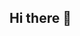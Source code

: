 ## Hi there 👋

<!--
**Arpita-Hirkane/Arpita-Hirkane** is a ✨ _special_ ✨ repository because its `README.md` (this file) appears on your GitHub profile.

Here are some ideas to get you started:

- 🔭 I’m currently working on ...
- 🌱 I’m currently learning ...
- 👯 I’m looking to collaborate on ...
- 🤔 I’m looking for help with ...
- 💬 Ask me about ...
- 📫 How to reach me: ...
- 😄 Pronouns: ...
- ⚡ Fun fact: ...# 💫 About Me:
🔭 I’m currently working on **Smart Agriculture Drone Simulation** and **SHE-ALERT PRO** – AI-based projects that solve real-world problems using Python, voice assistants, and automation.<br><br>🌱 I’m currently learning **Embedded Systems**, **Electric Vehicle Systems**, and advancing my skills in **AI + IoT integration**.<br><br>👯 I’m looking to collaborate on **tech-for-good projects** – especially in **agriculture, women’s safety, and environmental tech**.<br><br>🤔 I’m looking for help with **hardware integration**, **startup mentorship**, and **getting genuine internships** in core electronics or AI-based startups.<br><br>💬 Ask me about **Python-based simulations, women safety solutions, smart drone logic, NPTEL courses, and project idea validation.**<br><br>📫 How to reach me:  <br>**LinkedIn:** https://www.linkedin.com/in/arpita-hirkane-8a262027a/<br>**Email:** arpitahirkane@gmail.com<br><br>😄 Pronouns: **She/Her**<br><br>⚡ Fun fact: I love turning simple ideas into powerful simulations that talk, fly, and even think — all with Python and passion!<br>


## 🌐 Socials:
[![Instagram](https://img.shields.io/badge/Instagram-%23E4405F.svg?logo=Instagram&logoColor=white)](https://instagram.com/ae_cha1789) [![LinkedIn](https://img.shields.io/badge/LinkedIn-%230077B5.svg?logo=linkedin&logoColor=white)](https://linkedin.com/in/Arpita Hirkane ) [![Pinterest](https://img.shields.io/badge/Pinterest-%23E60023.svg?logo=Pinterest&logoColor=white)](https://pinterest.com/acha45581) [![email](https://img.shields.io/badge/Email-D14836?logo=gmail&logoColor=white)](mailto:arpitahirkane@gmail.com) 

# 💻 Tech Stack:
![Python](https://img.shields.io/badge/python-3670A0?style=for-the-badge&logo=python&logoColor=ffdd54) ![Matplotlib](https://img.shields.io/badge/Matplotlib-%23ffffff.svg?style=for-the-badge&logo=Matplotlib&logoColor=black) ![NumPy](https://img.shields.io/badge/numpy-%23013243.svg?style=for-the-badge&logo=numpy&logoColor=white)
# 📊 GitHub Stats:
![](https://github-readme-stats.vercel.app/api?username=Arpita-Hirkane&theme=dark&hide_border=false&include_all_commits=true&count_private=true)<br/>
![](https://nirzak-streak-stats.vercel.app/?user=Arpita-Hirkane&theme=dark&hide_border=false)<br/>
![](https://github-readme-stats.vercel.app/api/top-langs/?username=Arpita-Hirkane&theme=dark&hide_border=false&include_all_commits=true&count_private=true&layout=compact)


-->
